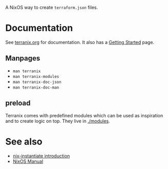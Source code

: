 
A NixOS way to create `terraform.json` files.

# Documentation

See [terranix.org](https://terranix.org/documentation.html) for documentation.
It also has a [Getting Started](https://terranix.org/getting-started/) page.

## Manpages

* `man terranix`
* `man terranix-modules`
* `man terranix-doc-json`
* `man terranix-doc-man`

## preload

Terranix comes with predefined modules which can be used as
inspiration and to create logic on top.
They live in
[./modules](./modules/).

# See also

* [nix-instantiate introduction](https://tech.ingolf-wagner.de/nixos/nix-instantiate/)
* [NixOS Manual](https://nixos.org/nixos/manual/index.html#sec-writing-modules)
